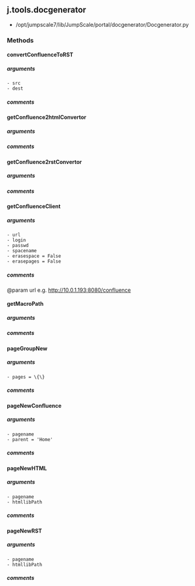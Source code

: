 ## j.tools.docgenerator

- /opt/jumpscale7/lib/JumpScale/portal/docgenerator/Docgenerator.py

### Methods

#### convertConfluenceToRST 
##### arguments

    - src
    - dest

##### comments

#### getConfluence2htmlConvertor 
##### arguments

##### comments

#### getConfluence2rstConvertor 
##### arguments

##### comments

#### getConfluenceClient 
##### arguments

    - url
    - login
    - passwd
    - spacename
    - erasespace = False
    - erasepages = False

##### comments

@param url e.g. http://10.0.1.193:8080/confluence

#### getMacroPath 
##### arguments

##### comments

#### pageGroupNew 
##### arguments

    - pages = \{\}

##### comments

#### pageNewConfluence 
##### arguments

    - pagename
    - parent = 'Home'

##### comments

#### pageNewHTML 
##### arguments

    - pagename
    - htmllibPath

##### comments

#### pageNewRST 
##### arguments

    - pagename
    - htmllibPath

##### comments

